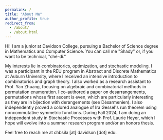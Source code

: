```yaml
---
permalink: /
title: "About Me"
author_profile: true
redirect_from: 
  - /about/
  - /about.html
---
```


Hi! I am a junior at Davidson College, pursuing a Bachelor of Science degree in Mathematics and Computer Science. You can call me "Shady" or, if you want to be technical, "ché-di."

My interests lie in combinatorics, optimization, and stochastic modeling. I was a participant in the REU program in Abstract and Discrete Mathematics at Auburn University, where I received an intensive introduction to combinatorics and graph theory. I also worked as a research assistant to Prof. Yan Zhuang, focusing on algebraic and combinatorial methods in permutation enumeration. I co-authored a paper on desarrangements, permutations whose first ascent is even, which are particularly interesting as they are in bijection with derangements (see Désarmenien). I also independently proved a colored analogue of Ira Gessel's run theorem using noncommutative symmetric functions. During Fall 2024, I am doing an independent study in Stochastic Processes with Prof. Laurie Heyer, which I hope will evolve into a summer research program and/or an honors thesis.

Feel free to reach me at chbsila [at] davidson [dot] edu.